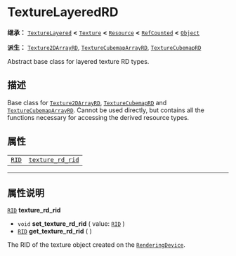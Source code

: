 <!-- ⚠ 请勿编辑本文件 ⚠ -->
<!-- 本文档使用脚本从 WeDot 引擎源码仓库生成。 -->
<!-- 生成脚本：https://github.com/WeDot-Engine/WeDot/tree/4.3/doc/tools/make_md.py； -->
<!-- 原文件：https://github.com/WeDot-Engine/WeDot/tree/4.3/doc/classes/TextureLayeredRD.xml。 -->

<div id="_class_texturelayeredrd"></div>

# TextureLayeredRD

**继承：** [`TextureLayered`](class_texturelayered.md) **<** [`Texture`](class_texture.md) **<** [`Resource`](class_resource.md) **<** [`RefCounted`](class_refcounted.md) **<** [`Object`](class_object.md)

**派生：** [`Texture2DArrayRD`](class_texture2darrayrd.md), [`TextureCubemapArrayRD`](class_texturecubemaparrayrd.md), [`TextureCubemapRD`](class_texturecubemaprd.md)

Abstract base class for layered texture RD types.

## 描述

Base class for [`Texture2DArrayRD`](class_texture2darrayrd.md), [`TextureCubemapRD`](class_texturecubemaprd.md) and [`TextureCubemapArrayRD`](class_texturecubemaparrayrd.md). Cannot be used directly, but contains all the functions necessary for accessing the derived resource types.

## 属性

|||
|:-:|:--|
| [`RID`](class_rid.md) | [`texture_rd_rid`](class_texturelayeredrd.md#class_texturelayeredrd_property_texture_rd_rid) |

<!-- rst-class:: classref-section-separator -->

---

## 属性说明

<div id="_class_texturelayeredrd_property_texture_rd_rid"></div>

[`RID`](class_rid.md) **texture_rd_rid** <div id="class_texturelayeredrd_property_texture_rd_rid"></div>

- `void` **set_texture_rd_rid** ( value: [`RID`](class_rid.md) )
- [`RID`](class_rid.md) **get_texture_rd_rid** ( )

The RID of the texture object created on the [`RenderingDevice`](class_renderingdevice.md).

[^virtual]: 本方法通常需要用户覆盖才能生效。
[^const]: 本方法无副作用，不会修改该实例的任何成员变量。
[^vararg]: 本方法除了能接受在此处描述的参数外，还能够继续接受任意数量的参数。
[^constructor]: 本方法用于构造某个类型。
[^static]: 调用本方法无需实例，可直接使用类名进行调用。
[^operator]: 本方法描述的是使用本类型作为左操作数的有效运算符。
[^bitfield]: 这个值是由下列位标志构成位掩码的整数。
[^void]: 无返回值。
